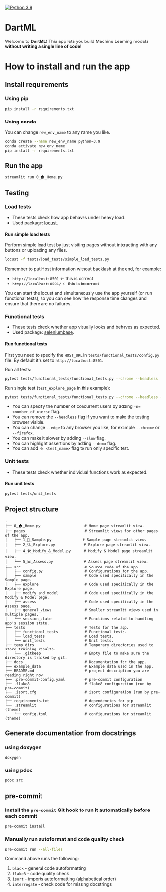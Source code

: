 <!-- Python 3.9 badge -->
[![Python 3.9](https://img.shields.io/badge/python-3.9-blue.svg)](https://www.python.org/downloads/release/python-390/)

# DartML
Welcome to **DartML**! This app lets you build Machine Learning models **without writing a single line of code**!


# How to install and run the app

## Install requirements

### Using pip
```bash
pip install -r requirements.txt
```

### Using conda
You can change `new_env_name` to any name you like.

```bash
conda create --name new_env_name python=3.9
conda activate new_env_name
pip install -r requirements.txt
```

## Run the app
```bash
streamlit run 0_🏠_Home.py
```

## Testing

### Load tests
- These tests check how app behaves under heavy load.
- Used package: [locust](https://locust.io/).

#### Run simple load tests
Perform simple load test by just visiting pages without interacting with any buttons or uploading any files.

```bash
locust -f tests/load_tests/simple_load_tests.py
```

Remember to put Host information without backlash at the end, for example:
- `http://localhost:8501`  <- this is correct
- `http://localhost:8501/` <- this is incorrect


You can start the locust and simultaneously use the app yourself (or run functional tests), so you can see how the response time changes and ensure that there are no failures.


### Functional tests
- These tests check whether app visually looks and behaves as expected.
- Used package: [seleniumbase](https://seleniumbase.io/).

#### Run functional tests
First you need to specify the `HOST_URL` in `tests/functional_tests/config.py` file. By default it's set to `http://localhost:8501`.

Run all tests:
```bash
pytest tests/functional_tests/functional_tests.py --chrome --headless
```

Run single test (`test_explore_page` in this example):
```bash
pytest tests/functional_tests/functional_tests.py --chrome --headless -k test_explore_page
```

- You can specify the number of concurrent users by adding `-n=<number_of_users>` flag.
- You can remove the `--headless` flag if you want to make the testing browser visible.
- You can change `--edge` to any browser you like, for example `--chrome` or `--firefox`.
- You can make it slower by adding `--slow` flag.
- You can highlight assertions by adding `--demo` flag.
- You can add `-k <test_name>` flag to run only specific test.

### Unit tests
- These tests check whether individual functions work as expected.

#### Run unit tests
```bash
pytest tests/unit_tests
```

## Project structure

<!-- ### in English -->
```
.
├── 0_🏠_Home.py                    # Home page streamlit view.
├── pages                           # Streamlit views for other pages of the app.
│   ├── 1_🧪_Sample.py              # Sample page streamlit view.
│   ├── 2_🔍_Explore.py             # Explore page streamlit view.
│   ├── 4_🛠️_Modify_&_Model.py      # Modify & Model page streamlit view.
│   └── 5_📊_Assess.py              # Assess page streamlit view.
├── src                             # Source code of the app.
│   ├── config.py                   # Configurations for the app.
│   ├── sample                      # Code used specifically in the Sample page.
│   ├── explore                     # Code used specifically in the Explore page.
│   ├── modify_and_model            # Code used specifically in the Modify & Model page.
│   ├── assess                      # Code used specifically in the Assess page.
│   ├── general_views               # Smaller streamlit views used in multiple pages.
│   └── session_state               # Functions related to handling app's session state.
├── tests                           # Tests for the app.
│   ├── functional_tests            # Functional tests.
│   └── load_tests                  # Load tests.
│   └── unit_tests                  # Unit tests.
├── temp_dirs                       # Temporary directories used to store training results.
│   └── .gitkeep                    # Empty file to make sure the directory is tracked by git.
├── docs                            # Documentation for the app.
├── example_data                    # Example data used in the app.
├── README.md                       # project description you are reading right now
├── .pre-commit-config.yaml         # pre-commit configuration
├── .flake8                         # flake8 configuration (run by pre-commit)
├── .isort.cfg                      # isort configuration (run by pre-commit)
├── requirements.txt                # dependencies for pip
└── .streamlit                      # configurations for streamlit (theme)
    └── config.toml                 # configurations for streamlit (theme)
```

<!-- ### in Polish
```
.
├── 0_🏠_Home.py                    # Widok definiujący wygląd strony Home.
├── pages                           # Widoki definiujące wygląd poszczególnych stron aplikacji.
│   ├── 1_🧪_Sample.py              # Widok definiujący wygląd strony Sample.
│   ├── 2_🔍_Explore.py             # Widok definiujący wygląd strony Explore.
│   ├── 4_🛠️_Modify_&_Model.py      # Widok definiujący wygląd strony Modify & Model.
│   └── 5_📊_Assess.py              # Widok definiujący wygląd strony Assess.
├── src                             # Kod źródłowy aplikacji.
│   ├── config.py                   # Pllik konfiguracyjny aplikacji.
│   ├── sample                      # Kod używany tylko na stronie Sample.
│   ├── explore                     # Kod używany tylko na stronie Explore.
│   ├── modify_and_model            # Kod używany tylko na stronie Modify & Model.
│   ├── assess                      # Kod używany tylko na stronie Assess.
│   ├── general_views               # Mniejsze używane na wielu stronach.
│   └── session_state               # Funkcje związane z obsługą danych zapisywanych w sesji.
├── tests                           # Testy aplikacji.
│   ├── functional_tests            # Testy funkcjonalne.
│   └── load_tests                  # Testy obciążeniowe.
│   └── unit_tests                  # Testy jednostkowe.
├── temp_dirs                       # Tymczasowe katalogi używane do przechowywania wyników tranowania modeli.
│   └── .gitkeep                    # Plik, który sprawia, że katalog jest śledzony przez git (mimo, że jest pusty).
├── docs                            # Dokumentacja wygenerowana z komentarzy w kodzie.
├── example_data                    # Przykładowe dane używane w aplikacji.
├── README.md                       # Opis projektu, który właśnie czytasz.
├── .pre-commit-config.yaml         # Konfiguracja pre-commit.
├── .flake8                         # Konfiguracja flake8 (uruchamiane przez pre-commit).
├── .isort.cfg                      # Konfiguracja isort (uruchamiane przez pre-commit).
├── requirements.txt                # Zależności dla pip.
└── .streamlit                      # Konfiguracja streamlit (motyw).
    └── config.toml                 # Konfiguracja streamlit (motyw).
``` -->

## Generate documentation from docstrings

### using doxygen
```bash
doxygen
```

### using pdoc
```bash
pdoc src
```

## pre-commit

### Install the `pre-commit` Git hook to run it automatically before each commit
```bash
pre-commit install
```

### Manually run autoformat and code quality check
```bash
pre-commit run --all-files
```
Command above runs the following:
1. `black` - general code autoformatting
2. `flake8` - code quality check
3. `isort` - imports autoformatting (alphabetical order)
4. `interrogate` - check code for missing docstrings
